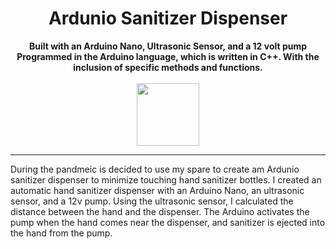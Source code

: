 <h1 align="center">Ardunio Sanitizer Dispenser</h1>
<p align="center">
  <b>Built with an Arduino Nano, Ultrasonic Sensor, and a 12 volt pump </b><br>
  <b>Programmed in the Arduino language, which is written in C++. With the inclusion of specific methods and functions.</b><br>
  <br/>
    <img src="https://media4.giphy.com/media/a7Ik5hjrFQuxiPKFZO/giphy.gif?cid=790b76114447ebf8ea64f13217859fbf4f185e4b3e11beb1&rid=giphy.gif&ct=s" width="100" height="100">
</p>

------
During the pandmeic is decided to use my spare to create am Ardunio sanitizer dispenser to minimize touching hand sanitizer bottles. I created an automatic hand sanitizer dispenser with an Arduino Nano, an ultrasonic sensor, and a 12v pump. Using the ultrasonic sensor, I calculated the distance between the hand and the dispenser. The Arduino activates the pump when the hand comes near the dispenser, and sanitizer is ejected into the hand from the pump.


<h2 Schematic Diagram</h2>
<p align ="center" ![schematic diagram](https://user-images.githubusercontent.com/83683425/125832675-02c2915c-82df-41a8-ae89-f0cbadbecd71.PNG)>




